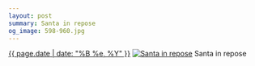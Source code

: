 ```yaml
---
layout: post
summary: Santa in repose
og_image: 598-960.jpg
---
```


<p>
  <time><a href="/598">{{ page.date | date: "%B %e, %Y" }}</a></time>
  <a href="/598"><img src="{{ site.assets_url }}/598-480.jpg" srcset="{{ site.assets_url }}/598-240.jpg 240w, {{ site.assets_url }}/598-480.jpg 480w, {{ site.assets_url }}/598-720.jpg 720w, {{ site.assets_url }}/598-960.jpg 960w" sizes="(min-width: 700px) 50vw, calc(100vw - 2rem)" alt="Santa in repose" /></a>
  <span>Santa in repose</span>
</p>

